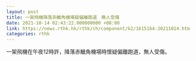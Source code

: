 ```yaml
---
layout: post
title: 一架飛機降落赤鱲角機場疑偏離跑道　無人受傷
date: 2021-10-14 02:43:22.000000000 +08:00
link: https://news.rthk.hk/rthk/ch/component/k2/1615164-20211014.htm
categories: rthk
---
```


一架飛機在午夜12時許，降落赤鱲角機場時懷疑偏離跑道，無人受傷。
